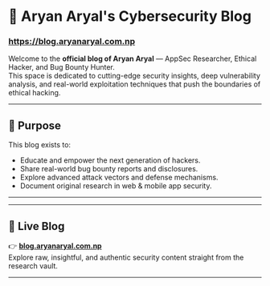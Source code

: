 # 🔐 Aryan Aryal's Cybersecurity Blog  
### https://blog.aryanaryal.com.np

Welcome to the **official blog of Aryan Aryal** — AppSec Researcher, Ethical Hacker, and Bug Bounty Hunter.  
This space is dedicated to cutting-edge security insights, deep vulnerability analysis, and real-world exploitation techniques that push the boundaries of ethical hacking.

---

## 🧠 Purpose

This blog exists to:
- Educate and empower the next generation of hackers.
- Share real-world bug bounty reports and disclosures.
- Explore advanced attack vectors and defense mechanisms.
- Document original research in web & mobile app security.

---


---

## 🔗 Live Blog

👉 **[blog.aryanaryal.com.np](https://blog.aryanaryal.com.np)**  
Explore raw, insightful, and authentic security content straight from the research vault.

---

